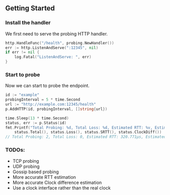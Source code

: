 ## Getting Started

### Install the handler

We first need to serve the probing HTTP handler.

```go
http.HandleFunc("/health", probing.NewHandler())
err := http.ListenAndServe(":12345", nil)
if err != nil {
	log.Fatal("ListenAndServe: ", err)
}
```

### Start to probe

Now we can start to probe the endpoint.

``` go
id := "example"
probingInterval = 5 * time.Second
url := "http://example.com:12345/health"
p.AddHTTP(id, probingInterval, []string{url})

time.Sleep(13 * time.Second)
status, err := p.Status(id)
fmt.Printf("Total Probing: %d, Total Loss: %d, Estimated RTT: %v, Estimated Clock Difference: %v\n",
	status.Total(), status.Loss(), status.SRTT(), status.ClockDiff())
// Total Probing: 2, Total Loss: 0, Estimated RTT: 320.771µs, Estimated Clock Difference: -35.869µs
```

### TODOs:

- TCP probing
- UDP probing
- Gossip based probing
- More accurate RTT estimation
- More accurate Clock difference estimation
- Use a clock interface rather than the real clock

